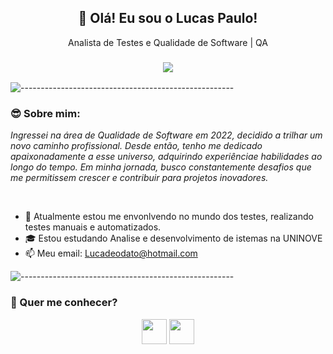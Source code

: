 <h2 align="center">👋 Olá! Eu sou o Lucas Paulo!</h2>
<p align='center'>
  Analista de Testes e Qualidade de Software | QA
</p>
<h3 align="center">
  <a align="center" href="https://github.com/DenverCoder1/readme-typing-svg"><img src="https://readme-typing-svg.herokuapp.com?&font=IBM+Plex+Sans&color=000000&size=25&lines=Seja+-+Bem+Vindo+a+minha+página..." /></a>
</h3>



 ![-----------------------------------------------------](https://raw.githubusercontent.com/andreasbm/readme/master/assets/lines/rainbow.png)

### 😎 Sobre mim:

<p>
  <em>
    Ingressei na área de Qualidade de Software em 2022, decidido a trilhar um novo caminho profissional. Desde então, tenho me dedicado apaixonadamente a esse universo, adquirindo experiênciae habilidades ao longo do tempo. Em minha jornada, busco constantemente desafios que me permitissem crescer e contribuir para projetos inovadores.
  </em>
</p>
<br>

- 🌱 Atualmente estou me envonlvendo no mundo dos testes, realizando testes manuais e automatizados.
- 🎓 Estou estudando Analise e desenvolvimento de istemas na UNINOVE
- 📫 Meu email: Lucadeodato@hotmail.com


 ![-----------------------------------------------------](https://raw.githubusercontent.com/andreasbm/readme/master/assets/lines/rainbow.png)


 
### 💬 Quer me conhecer?
  
  <div align="center">
    
   
  <a href="https://instagram.com/lucaspaulob__" target="_blank"><img height="40em" src="https://img.shields.io/badge/Instagram-E4405F?style=for-the-badge&logo=instagram&logoColor=white"></a>
   <a href="https://www.linkedin.com/in/lucas-paulo-241709175/" target="_blank"><img height="40em" src="https://img.shields.io/badge/LinkedIn-0077B5?style=for-the-badge&logo=linkedin&logoColor=white"></a>
   


 

</div>
